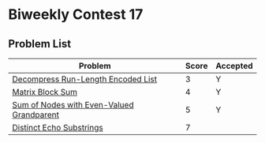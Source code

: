 # Biweekly Contest 17

## Problem List

| Problem | Score | Accepted |
| - | - | - |
| [Decompress Run-Length Encoded List](https://leetcode.com/contest/biweekly-contest-17/problems/decompress-run-length-encoded-list) | 3 | Y |
| [Matrix Block Sum](https://leetcode.com/contest/biweekly-contest-17/problems/matrix-block-sum) | 4 | Y |
| [Sum of Nodes with Even-Valued Grandparent](https://leetcode.com/contest/biweekly-contest-17/problems/sum-of-nodes-with-even-valued-grandparent) | 5 | Y |
| [Distinct Echo Substrings](https://leetcode.com/contest/biweekly-contest-17/problems/distinct-echo-substrings) | 7 | |
